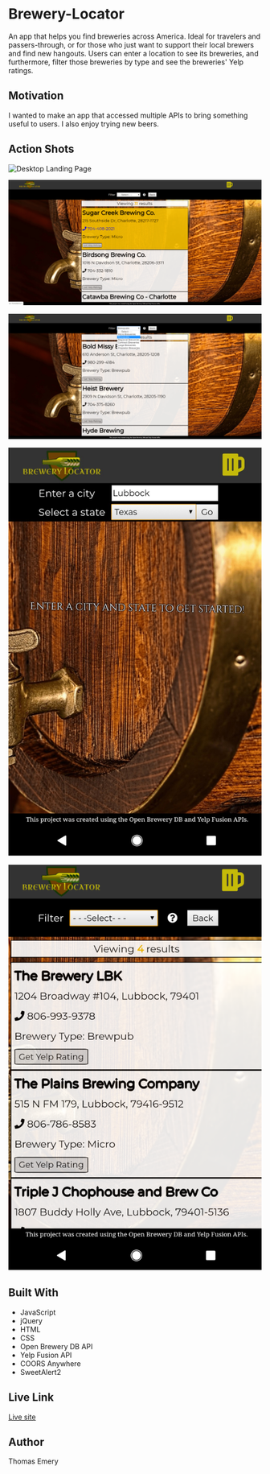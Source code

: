 # Brewery-Locator 

An app that helps you find breweries across America.  Ideal for travelers and passers-through, or for those who just want to support their local brewers and find new hangouts. Users can enter a location to see its breweries, and furthermore, filter those breweries by type and see the breweries' Yelp ratings.

## Motivation

I wanted to make an app that accessed multiple APIs to bring something useful to users. I also enjoy trying new beers.

## Action Shots

![Desktop Landing Page](/images/screenshots/desktop-landing-init.png "Landing page (desktop view")

![Desktop Landing Page](images/screenshots/desktop-results-view.png "Results Page (desktop view)")

![Desktop Landing Page](images/screenshots/desktop-by-type-view.png "Filter (desktop view)")

![Desktop Landing Page](images/screenshots/mobile-landing-init.jpg "Landing Page (mobile view)")

![Desktop Landing Page](images/screenshots/mobile-results-view.png "Results Page Page (mobile view)")

## Built With

*   JavaScript
*   jQuery
*   HTML
*   CSS
*   Open Brewery DB API
*   Yelp Fusion API
*   COORS Anywhere
*   SweetAlert2

## Live Link

[Live site](https://tkemery.github.io/Brewery-Locator/ "Live-Link")

## Author

Thomas Emery